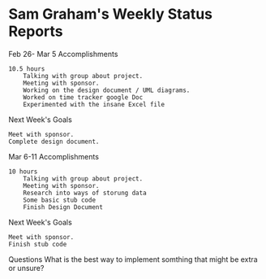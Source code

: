 Sam Graham's Weekly Status Reports
==========================================

Feb 26- Mar 5
Accomplishments

    10.5 hours
        Talking with group about project.
        Meeting with sponsor.
        Working on the design document / UML diagrams.
        Worked on time tracker google Doc
        Experimented with the insane Excel file

Next Week's Goals

    Meet with sponsor.
    Complete design document.

Mar 6-11
Accomplishments

    10 hours
        Talking with group about project.
        Meeting with sponsor.
        Research into ways of storung data
        Some basic stub code
        Finish Design Document

Next Week's Goals

    Meet with sponsor.
    Finish stub code

Questions
    What is the best way to implement somthing that might be extra or unsure?
